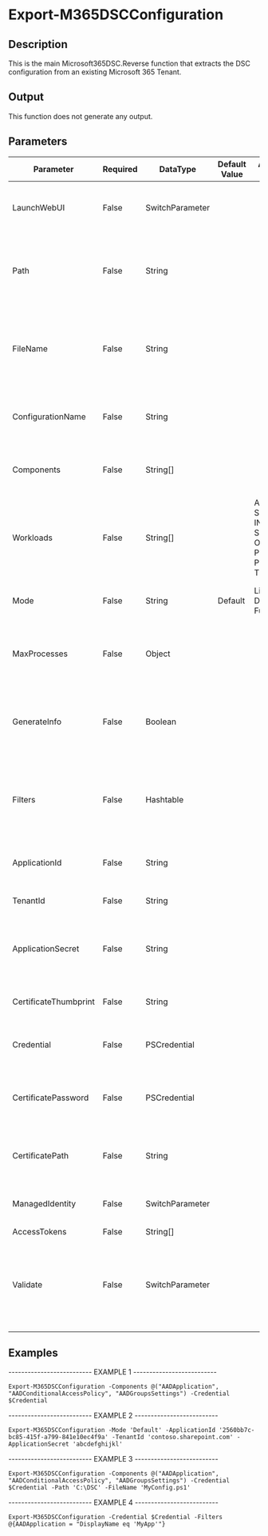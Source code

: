 ﻿# Export-M365DSCConfiguration

## Description

This is the main Microsoft365DSC.Reverse function that extracts the DSC configuration from an existing Microsoft 365 Tenant.

## Output

This function does not generate any output.

## Parameters

| Parameter | Required | DataType | Default Value | Allowed Values | Description |
| --- | --- | --- | --- | --- | --- |
| LaunchWebUI | False | SwitchParameter |  |  | Adding this parameter will open the WebUI in a browser. |
| Path | False | String |  |  | Specifies the path in which the exported DSC configuration should be stored. |
| FileName | False | String |  |  | Specifies the name of the file in which the exported DSC configuration should be stored. |
| ConfigurationName | False | String |  |  | Specifies the name of the configuration that will be generated. |
| Components | False | String[] |  |  | Specifies the components for which an export should be created. |
| Workloads | False | String[] |  | AAD, SPO, EXO, INTUNE, SC, OD, O365, PLANNER, PP, TEAMS | Specifies the workload for which an export should be created for all resources. |
| Mode | False | String | Default | Lite, Default, Full | Specifies the mode of the export: Lite, Default or Full. |
| MaxProcesses | False | Object |  |  | Specifies the maximum number of processes that should run simultanious. |
| GenerateInfo | False | Boolean |  |  | Specifies if each exported resource should get a link to the Wiki article of the resource. |
| Filters | False | Hashtable |  |  | Specifies resource level filters to apply in order to reduce the number of instances exported. |
| ApplicationId | False | String |  |  | Specifies the application id to be used for authentication. |
| TenantId | False | String |  |  | Specifies the id of the tenant. |
| ApplicationSecret | False | String |  |  | Specifies the application secret of the application to be used for authentication. |
| CertificateThumbprint | False | String |  |  | Specifies the thumbprint to be used for authentication. |
| Credential | False | PSCredential |  |  | Specifies the credentials to be used for authentication. |
| CertificatePassword | False | PSCredential |  |  | Specifies the password of the PFX file which is used for authentication. |
| CertificatePath | False | String |  |  | Specifies the path of the PFX file which is used for authentication. |
| ManagedIdentity | False | SwitchParameter |  |  | Specifies use of managed identity for authentication. |
| AccessTokens | False | String[] |  |  |  |
| Validate | False | SwitchParameter |  |  | Specifies that the configuration needs to be validated for conflicts or issues after its extraction is completed. |

## Examples

-------------------------- EXAMPLE 1 --------------------------

`Export-M365DSCConfiguration -Components @("AADApplication", "AADConditionalAccessPolicy", "AADGroupsSettings") -Credential $Credential`

-------------------------- EXAMPLE 2 --------------------------

`Export-M365DSCConfiguration -Mode 'Default' -ApplicationId '2560bb7c-bc85-415f-a799-841e10ec4f9a' -TenantId 'contoso.sharepoint.com' -ApplicationSecret 'abcdefghijkl'`

-------------------------- EXAMPLE 3 --------------------------

`Export-M365DSCConfiguration -Components @("AADApplication", "AADConditionalAccessPolicy", "AADGroupsSettings") -Credential $Credential -Path 'C:\DSC' -FileName 'MyConfig.ps1'`

-------------------------- EXAMPLE 4 --------------------------

`Export-M365DSCConfiguration -Credential $Credential -Filters @{AADApplication = "DisplayName eq 'MyApp'"}`


